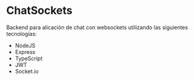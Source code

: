 # ChatSockets
Backend para alicación de chat con websockets utilizando las siguientes tecnologías:
- NodeJS
- Express
- TypeScript
- JWT
- Socket.io
